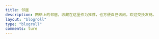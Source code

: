 ```yaml
---
title: 邻居
description: 网络上的邻居，收藏在这里作为推荐，也方便自己访问，欢迎交换友链。
layout: "blogroll"
type: "blogroll"
comments: ture
---
```

